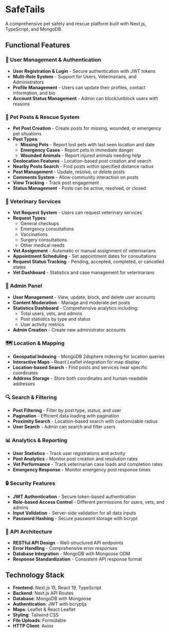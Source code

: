 # SafeTails

A comprehensive pet safety and rescue platform built with Next.js, TypeScript, and MongoDB.

## Functional Features

### 🔐 User Management & Authentication
- **User Registration & Login** - Secure authentication with JWT tokens
- **Multi-Role System** - Support for Users, Veterinarians, and Administrators
- **Profile Management** - Users can update their profiles, contact information, and bio
- **Account Status Management** - Admin can block/unblock users with reasons

### 📍 Pet Posts & Rescue System
- **Pet Post Creation** - Create posts for missing, wounded, or emergency pet situations
- **Post Types**:
  - **Missing Pets** - Report lost pets with last seen location and date
  - **Emergency Cases** - Report pets in immediate danger
  - **Wounded Animals** - Report injured animals needing help
- **Geolocation Features** - Location-based post creation and search
- **Nearby Posts Search** - Find posts within specified distance radius
- **Post Management** - Update, resolve, or delete posts
- **Comments System** - Allow community interaction on posts
- **View Tracking** - Track post engagement
- **Status Management** - Posts can be active, resolved, or closed

### 🏥 Veterinary Services
- **Vet Request System** - Users can request veterinary services
- **Request Types**:
  - General checkups
  - Emergency consultations  
  - Vaccinations
  - Surgery consultations
  - Other medical needs
- **Vet Assignment** - Automatic or manual assignment of veterinarians
- **Appointment Scheduling** - Set appointment dates for consultations
- **Request Status Tracking** - Pending, accepted, completed, or cancelled states
- **Vet Dashboard** - Statistics and case management for veterinarians

### 👑 Admin Panel
- **User Management** - View, update, block, and delete user accounts
- **Content Moderation** - Manage and moderate pet posts
- **Statistics Dashboard** - Comprehensive analytics including:
  - Total users, vets, and admins
  - Post statistics by type and status
  - User activity metrics
- **Admin Creation** - Create new administrator accounts

### 🗺️ Location & Mapping
- **Geospatial Indexing** - MongoDB 2dsphere indexing for location queries
- **Interactive Maps** - React Leaflet integration for map display
- **Location-based Search** - Find posts and services near specific coordinates
- **Address Storage** - Store both coordinates and human-readable addresses

### 🔍 Search & Filtering
- **Post Filtering** - Filter by post type, status, and user
- **Pagination** - Efficient data loading with pagination
- **Proximity Search** - Location-based search with customizable radius
- **User Search** - Admin can search and filter users

### 📊 Analytics & Reporting
- **User Statistics** - Track user registrations and activity
- **Post Analytics** - Monitor post creation and resolution rates
- **Vet Performance** - Track veterinarian case loads and completion rates
- **Emergency Response** - Monitor emergency post response times

### 🔒 Security Features
- **JWT Authentication** - Secure token-based authentication
- **Role-based Access Control** - Different permissions for users, vets, and admins
- **Input Validation** - Server-side validation for all data inputs
- **Password Hashing** - Secure password storage with bcrypt

### 📱 API Architecture
- **RESTful API Design** - Well-structured API endpoints
- **Error Handling** - Comprehensive error responses
- **Database Integration** - MongoDB with Mongoose ODM
- **Response Standardization** - Consistent API response format

## Technology Stack
- **Frontend**: Next.js 15, React 19, TypeScript
- **Backend**: Next.js API Routes
- **Database**: MongoDB with Mongoose
- **Authentication**: JWT with bcryptjs
- **Maps**: Leaflet & React Leaflet
- **Styling**: Tailwind CSS
- **File Uploads**: Formidable
- **HTTP Client**: Axios
